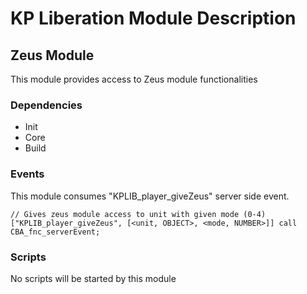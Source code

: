 # KP Liberation Module Description

## Zeus Module
This module provides access to Zeus module functionalities

### Dependencies
* Init
* Core
* Build

### Events

This module consumes "KPLIB_player_giveZeus" server side event.

```
// Gives zeus module access to unit with given mode (0-4)
["KPLIB_player_giveZeus", [<unit, OBJECT>, <mode, NUMBER>]] call CBA_fnc_serverEvent;
```

### Scripts
No scripts will be started by this module
